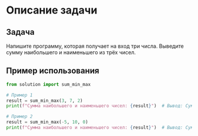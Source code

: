 # Описание задачи

## Задача

Напишите программу, которая получает на вход три числа. Выведите сумму наибольшего и наименьшего из трёх чисел.

## Пример использования

```python
from solution import sum_min_max

# Пример 1
result = sum_min_max(3, 7, 2)
print(f"Сумма наибольшего и наименьшего чисел: {result}")  # Вывод: Сумма наибольшего и наименьшего чисел: 9

# Пример 2
result = sum_min_max(-5, 10, 0)
print(f"Сумма наибольшего и наименьшего чисел: {result}")  # Вывод: Сумма наибольшего и наименьшего чисел: 5
